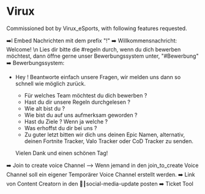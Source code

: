 # Virux

Commissioned bot by Virux_eSports, with following features requested.

➡️l Embed Nachrichten mit dem prefix "!"
➡️ Willkommensnachricht: Welcome! \n Lies dir bitte die #regeln durch, wenn du dich bewerben möchtest, dann öffne gerne unser Bewerbungssystem unter, "#Bewerbung"
➡️ Bewerbungssystem:

- Hey ! Beantworte einfach unsere Fragen, wir melden uns dann so schnell wie möglich zurück.

  - Für welches Team möchtest du dich bewerben ?
  - Hast du dir unsere Regeln durchgelesen ?
  - Wie alt bist du ?
  - Wie bist du auf uns aufmerksam geworden ?
  - Hast du Ziele ? Wenn ja welche ?
  - Was erhoffst du dir bei uns ?
  - Zu guter letzt bitten wir dich uns deinen Epic Namen, alternativ, deinen Fortnite Tracker, Valo Tracker oder CoD Tracker zu senden.

  Vielen Dank und einen schönen Tag!

➡️ Join to create voice Channel --> Wenn jemand in den join_to_create Voice Channel soll ein eigener Temporärer Voice Channel erstellt werden.
➡️ Link von Content Creatorn in den 🔔┃social-media-update posten
➡️ Ticket Tool
